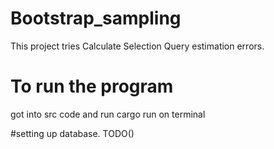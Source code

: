 # Bootstrap_sampling
This project tries Calculate Selection Query estimation errors.

# To run the program
got into src code and run cargo run on terminal

#setting up database. 
TODO()
